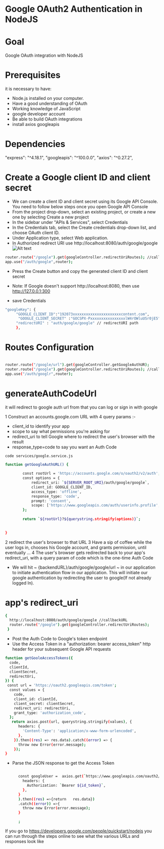 # Google OAuth2 Authentication in NodeJS

# Goal
 Google OAuth integration with NodeJS 

 # Prerequisites
 it is necessary to have:

- Node.js installed on your computer.
- Have a good understanding of OAuth
- Working knowledge of JavaScript
- google developer account
- Be able to build OAuth integrations 
- install axios googleapis 

# Dependencies  

"express": "^4.18.1",
"googleapis": "^100.0.0",
"axios": "^0.27.2",

#   Create a Google client ID and client secret
- We can create a client ID and client secret using its Google API Console. You need to follow below steps once you open Google API     Console
- From the project drop-down, select an existing project, or create a new one by selecting Create a new project
- In the sidebar under "APIs & Services", select Credentials
- In the Credentials tab, select the Create credentials drop-down list, and choose OAuth client ID.
- Under Application type, select Web application.
- In Authorized redirect URI use http://localhost:8080/auth/google/google
![Alt text](https://res.cloudinary.com/dryfxhged/image/upload/v1654767386/ewebaexxug6v08nh0nex.png?raw=true "Title")


```sh
router.route("/google").get(googleController.redirectUriRoutes); //callback routes
app.use("/auth/google",router);

```
- Press the Create button and copy the generated client ID and client secret
- Note: If Google doesn't support http://localhost:8080, then use http://127.0.0.1:300

- save Credentials
```sh
"googleKey": {
     "GOOGLE_CLIENT_ID":"192073xxxxxxxxxxxxxxxxxxxxxxcontent.com",
      "GOOGLE_CLIENT_SECRET" :"GOCSPX-PxxxxxxxxxxxxxxxxlW4rOWluUSr0jE5",
     "redirectURI" : "auth/google/google" // redirectURI path 
     },
```


#  Routes Configuration
```sh

router.route("/google/url").get(googleController.getGoogleAuthUR); 
router.route("/google").get(googleController.redirectUriRoutes); //callback routes
app.use("/auth/googlr",router);


```

# generateAuthCodeUrl 
it will redirect to google auth url  from that  you can log or sign in with google 

1 Construct an accounts.google.com URL with 4 query params :-
-  client_id to identify your app
- scope to say what permissions you're asking for
- redirect_uri to tell Google where to redirect the user's browser with the result
- response_type=code to say you want an Auth Code 
```sh
code services/google.service.js

function getGoogleAuthURL() {

        const rootUrl = 'https://accounts.google.com/o/oauth2/v2/auth';
        const options = {
            redirect_uri: `${SERVER_ROOT_URI}/auth/google/google`,
            client_id: GOOGLE_CLIENT_ID,
            access_type: 'offline',
            response_type: 'code',
            prompt: 'consent',
            scope: ['https://www.googleapis.com/auth/userinfo.profile', 'https://www.googleapis.com/auth/userinfo.email'].join(' '),
        };
        
        return `${rootUrl}?${querystring.stringify(options)}`;
    
 
}
```
2 redirect the user's browser to that URL
3 Have a sip of coffee while the user logs in, chooses his Google account, and grants permission, until eventually ...
4 The user's browser gets redirected back to your app's redirect_uri, with a query param of code which is the one-time Auth Code
- We will hit ~ {backendURL}/auth/google/google/url ~ in our application to initiate authentication flow in our application. This will initiate our google authentication by redirecting the user to google(If not already logged In).

# app's redirect_uri
```sh
{
  http://localhost:8080/auth/google/google //callbackURL
  router.route("/google").get(googleController.redirectUriRoutes); 
 }
```
-  Post the Auth Code to Google's token endpoint
-  Use the Access Token in a "authorization: bearer access_token" http header for your subsequent Google API requests
```sh
function getGooleAccessTokens({
  code,
  clientId,
  clientSecret,
  redirectUri,
}) {
 const url = 'https://oauth2.googleapis.com/token';
  const values = {
    code,
    client_id: clientId,
    client_secret: clientSecret,
    redirect_uri: redirectUri,
    grant_type: 'authorization_code',
  };
   return axios.post(url, querystring.stringify(values), {
      headers: {
        'Content-Type': 'application/x-www-form-urlencoded',
      },
    }).then((res) => res.data).catch((error) => {
      throw new Error(error.message);
    });
}
```

- Parse the JSON response to get the Access Token
```sh

      const googleUser =  axios.get(`https://www.googleapis.com/oauth2/v1/userinfo?alt=json&access_token=${access_token}`, {
        headers: {
          Authorization: `Bearer ${id_token}`,
        },
      }
      ).then((res) =>{return   res.data})
      .catch((error)) =>{ 
        throw new Error(error.message);
      }

      ;
```

 
 If you go to https://developers.google.com/people/quickstart/nodejs you can run through the steps online to see what the various URLs and responses look like
